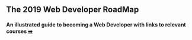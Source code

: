 ## The 2019 Web Developer RoadMap 

#### An illustrated guide to becoming a Web Developer with links to relevant courses [:arrow_right:](https://hackernoon.com/the-2019-web-developer-roadmap-ab89ac3c380e)
